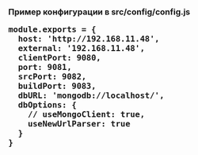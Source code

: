 <h3>Пример конфигурации в src/config/config.js

<pre>
module.exports = {
  host: 'http://192.168.11.48',
  external: '192.168.11.48',
  clientPort: 9080,
  port: 9081,
  srcPort: 9082,
  buildPort: 9083,
  dbURL: 'mongodb://localhost/',
  dbOptions: {
    // useMongoClient: true,
    useNewUrlParser: true
  }
}
</pre>